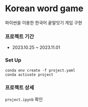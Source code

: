 # Korean word game
파이썬을 이용한 한국어 끝말잇기 게임 구현



### 프로젝트 기간
- 2023.10.25 ~ 2023.11.01



### Set Up

    conda env create -f project.yaml
    conda activate project



### 프로젝트 상세
`project.ipynb` 확인
